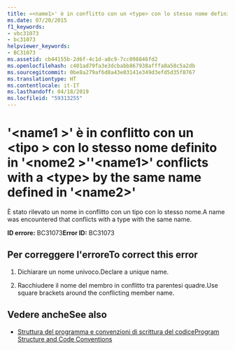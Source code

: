 ```yaml
---
title: «<name1>' è in conflitto con un <type> con lo stesso nome definito in '<name2>»
ms.date: 07/20/2015
f1_keywords:
- vbc31073
- bc31073
helpviewer_keywords:
- BC31073
ms.assetid: cb44155b-2d6f-4c1d-a8c9-7cc098846fd2
ms.openlocfilehash: c401ad79fa3e3dcbabb867938afffa8a58c5a2db
ms.sourcegitcommit: 0be8a279af6d8a43e03141e349d3efd5d35f8767
ms.translationtype: HT
ms.contentlocale: it-IT
ms.lasthandoff: 04/18/2019
ms.locfileid: "59313255"
---
```

# <a name="name1-conflicts-with-a-type-by-the-same-name-defined-in-name2"></a><span data-ttu-id="05025-102">'\<name1 >' è in conflitto con un \<tipo > con lo stesso nome definito in '\<nome2 >'</span><span class="sxs-lookup"><span data-stu-id="05025-102">'\<name1>' conflicts with a \<type> by the same name defined in '\<name2>'</span></span>
<span data-ttu-id="05025-103">È stato rilevato un nome in conflitto con un tipo con lo stesso nome.</span><span class="sxs-lookup"><span data-stu-id="05025-103">A name was encountered that conflicts with a type with the same name.</span></span>  
  
 <span data-ttu-id="05025-104">**ID errore:** BC31073</span><span class="sxs-lookup"><span data-stu-id="05025-104">**Error ID:** BC31073</span></span>  
  
## <a name="to-correct-this-error"></a><span data-ttu-id="05025-105">Per correggere l'errore</span><span class="sxs-lookup"><span data-stu-id="05025-105">To correct this error</span></span>  
  
1. <span data-ttu-id="05025-106">Dichiarare un nome univoco.</span><span class="sxs-lookup"><span data-stu-id="05025-106">Declare a unique name.</span></span>  
  
2. <span data-ttu-id="05025-107">Racchiudere il nome del membro in conflitto tra parentesi quadre.</span><span class="sxs-lookup"><span data-stu-id="05025-107">Use square brackets around the conflicting member name.</span></span>  
  
## <a name="see-also"></a><span data-ttu-id="05025-108">Vedere anche</span><span class="sxs-lookup"><span data-stu-id="05025-108">See also</span></span>

- [<span data-ttu-id="05025-109">Struttura del programma e convenzioni di scrittura del codice</span><span class="sxs-lookup"><span data-stu-id="05025-109">Program Structure and Code Conventions</span></span>](../../visual-basic/programming-guide/program-structure/program-structure-and-code-conventions.md)
